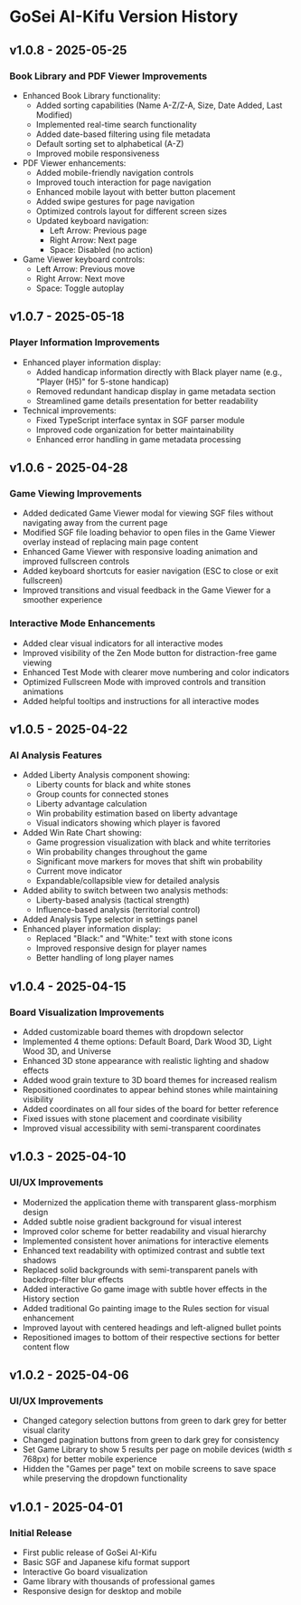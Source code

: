 # GoSei AI-Kifu Version History

## v1.0.8 - 2025-05-25

### Book Library and PDF Viewer Improvements
- Enhanced Book Library functionality:
  - Added sorting capabilities (Name A-Z/Z-A, Size, Date Added, Last Modified)
  - Implemented real-time search functionality
  - Added date-based filtering using file metadata
  - Default sorting set to alphabetical (A-Z)
  - Improved mobile responsiveness
- PDF Viewer enhancements:
  - Added mobile-friendly navigation controls
  - Improved touch interaction for page navigation
  - Enhanced mobile layout with better button placement
  - Added swipe gestures for page navigation
  - Optimized controls layout for different screen sizes
  - Updated keyboard navigation:
    - Left Arrow: Previous page
    - Right Arrow: Next page
    - Space: Disabled (no action)
- Game Viewer keyboard controls:
  - Left Arrow: Previous move
  - Right Arrow: Next move
  - Space: Toggle autoplay

## v1.0.7 - 2025-05-18

### Player Information Improvements
- Enhanced player information display:
  - Added handicap information directly with Black player name (e.g., "Player (H5)" for 5-stone handicap)
  - Removed redundant handicap display in game metadata section
  - Streamlined game details presentation for better readability
- Technical improvements:
  - Fixed TypeScript interface syntax in SGF parser module
  - Improved code organization for better maintainability
  - Enhanced error handling in game metadata processing

## v1.0.6 - 2025-04-28

### Game Viewing Improvements
- Added dedicated Game Viewer modal for viewing SGF files without navigating away from the current page
- Modified SGF file loading behavior to open files in the Game Viewer overlay instead of replacing main page content
- Enhanced Game Viewer with responsive loading animation and improved fullscreen controls
- Added keyboard shortcuts for easier navigation (ESC to close or exit fullscreen)
- Improved transitions and visual feedback in the Game Viewer for a smoother experience

### Interactive Mode Enhancements 
- Added clear visual indicators for all interactive modes
- Improved visibility of the Zen Mode button for distraction-free game viewing
- Enhanced Test Mode with clearer move numbering and color indicators
- Optimized Fullscreen Mode with improved controls and transition animations
- Added helpful tooltips and instructions for all interactive modes

## v1.0.5 - 2025-04-22

### AI Analysis Features
- Added Liberty Analysis component showing:
  - Liberty counts for black and white stones
  - Group counts for connected stones
  - Liberty advantage calculation
  - Win probability estimation based on liberty advantage
  - Visual indicators showing which player is favored
- Added Win Rate Chart showing:
  - Game progression visualization with black and white territories
  - Win probability changes throughout the game
  - Significant move markers for moves that shift win probability
  - Current move indicator
  - Expandable/collapsible view for detailed analysis
- Added ability to switch between two analysis methods:
  - Liberty-based analysis (tactical strength)
  - Influence-based analysis (territorial control)
- Added Analysis Type selector in settings panel
- Enhanced player information display:
  - Replaced "Black:" and "White:" text with stone icons
  - Improved responsive design for player names
  - Better handling of long player names

## v1.0.4 - 2025-04-15

### Board Visualization Improvements
- Added customizable board themes with dropdown selector
- Implemented 4 theme options: Default Board, Dark Wood 3D, Light Wood 3D, and Universe
- Enhanced 3D stone appearance with realistic lighting and shadow effects
- Added wood grain texture to 3D board themes for increased realism
- Repositioned coordinates to appear behind stones while maintaining visibility
- Added coordinates on all four sides of the board for better reference
- Fixed issues with stone placement and coordinate visibility
- Improved visual accessibility with semi-transparent coordinates

## v1.0.3 - 2025-04-10

### UI/UX Improvements
- Modernized the application theme with transparent glass-morphism design
- Added subtle noise gradient background for visual interest
- Improved color scheme for better readability and visual hierarchy
- Implemented consistent hover animations for interactive elements
- Enhanced text readability with optimized contrast and subtle text shadows
- Replaced solid backgrounds with semi-transparent panels with backdrop-filter blur effects
- Added interactive Go game image with subtle hover effects in the History section
- Added traditional Go painting image to the Rules section for visual enhancement
- Improved layout with centered headings and left-aligned bullet points
- Repositioned images to bottom of their respective sections for better content flow

## v1.0.2 - 2025-04-06

### UI/UX Improvements
- Changed category selection buttons from green to dark grey for better visual clarity
- Changed pagination buttons from green to dark grey for consistency
- Set Game Library to show 5 results per page on mobile devices (width ≤ 768px) for better mobile experience
- Hidden the "Games per page" text on mobile screens to save space while preserving the dropdown functionality

## v1.0.1 - 2025-04-01

### Initial Release
- First public release of GoSei AI-Kifu
- Basic SGF and Japanese kifu format support
- Interactive Go board visualization
- Game library with thousands of professional games
- Responsive design for desktop and mobile 